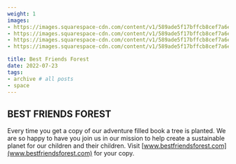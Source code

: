 ```yaml
---
weight: 1
images:
- https://images.squarespace-cdn.com/content/v1/589ade5f17bffcb8cef7a6e6/1529421781914-0CR6VQ2FSVX56TLKJ2O1/0_cover.jpg?format=1000w
- https://images.squarespace-cdn.com/content/v1/589ade5f17bffcb8cef7a6e6/1529421857245-7ZMN0O0HB4YIBZORUKK1/page+1.jpg?format=1000w
- https://images.squarespace-cdn.com/content/v1/589ade5f17bffcb8cef7a6e6/1529422031353-842YBGXGWZOMWQU0B75B/temp_melissa.jpg?format=1000w
- https://images.squarespace-cdn.com/content/v1/589ade5f17bffcb8cef7a6e6/1529422038639-YUITS6FSVULADEHT6HN5/temp_melissa2.jpg?format=1000w

title: Best Friends Forest
date: 2022-07-23
tags:
- archive # all posts
- space
---
```


<!-- ## Markdown -->

## BEST FRIENDS FOREST ##



Every time you get a copy of our adventure filled book a tree is planted. We are so happy to have you join us in our mission to help create a sustainable planet for our children and their children. Visit [www.bestfriendsforest.com](www.bestfriendsforest.com) for your copy.
